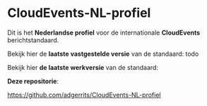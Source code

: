 # CloudEvents-NL-profiel

Dit is het **Nederlandse profiel** voor de internationale **CloudEvents** berichtstandaard.

Bekijk hier de **laatste vastgestelde versie** van de standaard: todo

Bekijk hier **de laatste werkversie** van de standaard:


**Deze repositorie**:

https://github.com/adgerrits/CloudEvents-NL-profiel 
